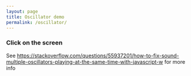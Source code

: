 ```yaml
---
layout: page
title: Oscillator demo
permalink: /oscillator/
---
```

<h3>Click on the screen</h3>

See <a href="https://stackoverflow.com/questions/55937201/how-to-fix-sound-multiple-oscillators-playing-at-the-same-time-with-javascript-w">https://stackoverflow.com/questions/55937201/how-to-fix-sound-multiple-oscillators-playing-at-the-same-time-with-javascript-w</a> for more info

<script>
let audioContext;
let gainNode;
let touchEvent = 'ontouchstart' in window ? 'touchstart' : 'click';
let oscillators = [];

window.addEventListener(touchEvent, makeSound);

function makeSound(){
    audioContext = new (window.AudioContext || window.webkitAudioContext)();

    gainNode = audioContext.createGain();
    gainNode.connect(audioContext.destination);

    //createOsc(43.653528929125486);
    //createOsc(220);
    //createOsc(164.81377845643496);
    createOsc(262);
    createOsc(330);
    createOsc(392);

    const currentTime = audioContext.currentTime;
    oscillators.forEach(function(oscillator){
        oscillator.start(currentTime);
        oscillator.stop(currentTime + 2);
    });
}

function createOsc(freq){
    const oscillator = audioContext.createOscillator();

    oscillator.frequency.value = freq;
    oscillator.connect(gainNode);
    oscillators.push(oscillator);

    gainNode.gain.value = 1 / oscillators.length;
}
</script>

